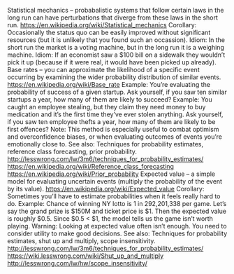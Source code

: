 Statistical mechanics – probabalistic systems that follow certain laws in the long run can have perturbations that diverge from these laws in the short run.
  https://en.wikipedia.org/wiki/Statistical_mechanics
  Corollary: Occasionally the status quo can be easily improved without significant resources (but it is unlikely that you found such an occassion).
  Idiom: In the short run the market is a voting machine, but in the long run it is a weighing machine.
  Idiom: If an economist saw a $100 bill on a sidewalk they wouldn’t pick it up (because if it were real, it would have been picked up already).
Base rates – you can approximate the likelihood of a specific event occurring by examining the wider probability distribution of similar events.
  https://en.wikipedia.org/wiki/Base_rate
  Example: You’re evaluating the probability of success of a given startup. Ask yourself, if you saw ten similar startups a year, how many of them are likely to succeed?
  Example: You caught an employee stealing, but they claim they need money to buy medication and it’s the first time they’ve ever stolen anything. Ask yourself, if you saw ten employee thefts a year, how many of them are likely to be first offences?
  Note: This method is especially useful to combat optimism and overconfidence biases, or when evaluating outcomes of events you’re emotionally close to.
  See also: Techniques for probability estimates, reference class forecasting, prior probability.
  http://lesswrong.com/lw/3m6/techniques_for_probability_estimates/
  https://en.wikipedia.org/wiki/Reference_class_forecasting
  https://en.wikipedia.org/wiki/Prior_probability
Expected value – a simple model for evaluating uncertain events (multiply the probability of the event by its value).
  https://en.wikipedia.org/wiki/Expected_value
  Corollary: Sometimes you’ll have to estimate probabilities when it feels really hard to do.
  Example: Chance of winning NY lotto is 1 in 292,201,338 per game. Let’s say the grand prize is $150M and ticket price is $1. Then the expected value is roughly $0.5. Since $0.5 < $1, the model tells us the game isn’t worth playing.
  Warning: Looking at expected value often isn’t enough. You need to consider utility to make good decisions.
  See also: Techniques for probability estimates, shut up and multiply, scope insensitivity.
  http://lesswrong.com/lw/3m6/techniques_for_probability_estimates/
  https://wiki.lesswrong.com/wiki/Shut_up_and_multiply
  http://lesswrong.com/lw/hw/scope_insensitivity/
